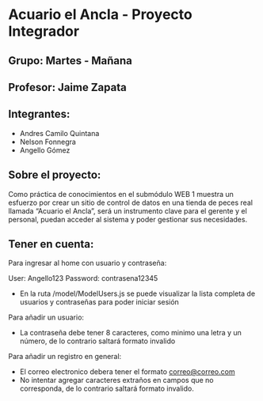 # Acuario el Ancla - Proyecto Integrador

## Grupo: Martes - Mañana
## Profesor: Jaime Zapata
## Integrantes:

- Andres Camilo Quintana
- Nelson Fonnegra
- Angello Gómez


## Sobre el proyecto:

Como práctica de conocimientos en el submódulo WEB 1 muestra un esfuerzo por crear un sitio de control de datos en una tienda de peces real llamada “Acuario el Ancla”, será un instrumento clave para el gerente y el personal, puedan acceder al sistema y poder gestionar sus necesidades.

## Tener en cuenta:

Para ingresar al home con usuario y contraseña:

User: Angello123
Password: contrasena12345


- En la ruta /model/ModelUsers.js se puede visualizar la lista completa de usuarios y contraseñas para poder iniciar sesión



Para añadir un usuario:
- La contraseña debe tener 8 caracteres, como minimo una letra y un número, de lo contrario saltará formato invalido

Para añadir un registro en general:
- El correo electronico debera tener el formato correo@correo.com
- No intentar agregar caracteres extraños en campos que no corresponda, de lo contrario saltará formato invalido.